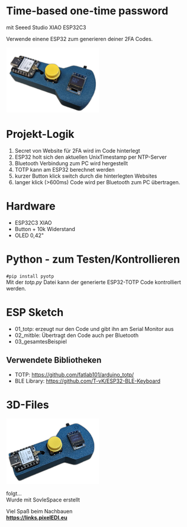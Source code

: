 # Time-based one-time password
mit Seeed Studio XIAO ESP32C3

Verwende einene ESP32 zum generieren deiner 2FA Codes.

<img src="grafiken/totp1.png" alt="totp" width="250">


# Projekt-Logik

1) Secret von Website für 2FA wird im Code hinterlegt
2) ESP32 holt sich den aktuellen UnixTimestamp per NTP-Server
3) Bluetooth Verbindung zum PC wird hergestellt
4) TOTP kann am ESP32 berechnet werden
5) kurzer Button klick switch durch die hinterlegten Websites
6) langer klick (>600ms) Code wird per Bluetooth zum PC übertragen.

# Hardware
* ESP32C3 XIAO
* Button + 10k Widerstand
* OLED 0,42"

# Python - zum Testen/Kontrollieren 
`#pip install pyotp`   
Mit der *totp.py* Datei kann der generierte ESP32-TOTP Code kontrolliert werden.

# ESP Sketch
* 01_totp: erzeugt nur den Code und gibt ihn am Serial Monitor aus
* 02_mitble: Übertragt den Code auch per Bluetooth
* 03_gesamtesBeispiel

## Verwendete Bibliotheken
* TOTP: https://github.com/fatlab101/arduino_totp/
* BLE Library: https://github.com/T-vK/ESP32-BLE-Keyboard


# 3D-Files
<img src="grafiken/totp2.png" alt="totp" width="250">

folgt...   
Wurde mit SovleSpace erstellt

Viel Spaß beim Nachbauen   
**https://links.pixelEDI.eu**
